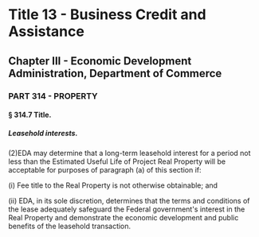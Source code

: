
# Title 13 - Business Credit and Assistance
## Chapter III - Economic Development Administration, Department of Commerce
### PART 314 - PROPERTY
#### § 314.7 Title.
##### Leasehold interests.

(2)EDA may determine that a long-term leasehold interest for a period not less than the Estimated Useful Life of Project Real Property will be acceptable for purposes of paragraph (a) of this section if:

(i) Fee title to the Real Property is not otherwise obtainable; and

(ii) EDA, in its sole discretion, determines that the terms and conditions of the lease adequately safeguard the Federal government's interest in the Real Property and demonstrate the economic development and public benefits of the leasehold transaction.

